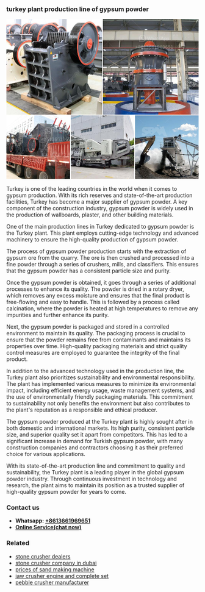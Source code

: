 <h3>turkey plant production line of gypsum powder</h3><img src='1706773783.jpg' alt=''><p>Turkey is one of the leading countries in the world when it comes to gypsum production. With its rich reserves and state-of-the-art production facilities, Turkey has become a major supplier of gypsum powder. A key component of the construction industry, gypsum powder is widely used in the production of wallboards, plaster, and other building materials.</p><p>One of the main production lines in Turkey dedicated to gypsum powder is the Turkey plant. This plant employs cutting-edge technology and advanced machinery to ensure the high-quality production of gypsum powder.</p><p>The process of gypsum powder production starts with the extraction of gypsum ore from the quarry. The ore is then crushed and processed into a fine powder through a series of crushers, mills, and classifiers. This ensures that the gypsum powder has a consistent particle size and purity.</p><p>Once the gypsum powder is obtained, it goes through a series of additional processes to enhance its quality. The powder is dried in a rotary dryer, which removes any excess moisture and ensures that the final product is free-flowing and easy to handle. This is followed by a process called calcination, where the powder is heated at high temperatures to remove any impurities and further enhance its purity.</p><p>Next, the gypsum powder is packaged and stored in a controlled environment to maintain its quality. The packaging process is crucial to ensure that the powder remains free from contaminants and maintains its properties over time. High-quality packaging materials and strict quality control measures are employed to guarantee the integrity of the final product.</p><p>In addition to the advanced technology used in the production line, the Turkey plant also prioritizes sustainability and environmental responsibility. The plant has implemented various measures to minimize its environmental impact, including efficient energy usage, waste management systems, and the use of environmentally friendly packaging materials. This commitment to sustainability not only benefits the environment but also contributes to the plant's reputation as a responsible and ethical producer.</p><p>The gypsum powder produced at the Turkey plant is highly sought after in both domestic and international markets. Its high purity, consistent particle size, and superior quality set it apart from competitors. This has led to a significant increase in demand for Turkish gypsum powder, with many construction companies and contractors choosing it as their preferred choice for various applications.</p><p>With its state-of-the-art production line and commitment to quality and sustainability, the Turkey plant is a leading player in the global gypsum powder industry. Through continuous investment in technology and research, the plant aims to maintain its position as a trusted supplier of high-quality gypsum powder for years to come.</p><h3>Contact us</h3><ul><li><strong>Whatsapp:&nbsp;<a href="https://wa.me/8613661969651">+8613661969651</a></strong></li><li><a href="https://swt.shibang-china.com/?git&amp;zhl&amp;turkey plant production line of gypsum powder"><strong>Online Service(chat now)</strong></a></li></ul><h3>Related</h3><ul><li><a href='stone crusher dealers.md'>stone crusher dealers</a></li><li><a href='stone crusher company in dubai.md'>stone crusher company in dubai</a></li><li><a href='prices of sand making machine.md'>prices of sand making machine</a></li><li><a href='jaw crusher engine and complete set.md'>jaw crusher engine and complete set</a></li><li><a href='pebble crusher manufacturer.md'>pebble crusher manufacturer</a></li></ul>